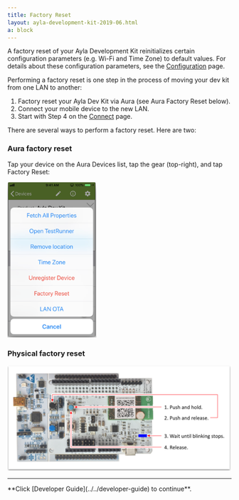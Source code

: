 ```yaml
---
title: Factory Reset
layout: ayla-development-kit-2019-06.html
a: block
---
```


A factory reset of your Ayla Development Kit reinitializes certain configuration parameters (e.g. Wi-Fi and Time Zone) to default values. For details about these configuration parameters, see the [Configuration](../../reference/configuration) page.

Performing a factory reset is one step in the process of moving your dev kit from one LAN to another:

1. Factory reset your Ayla Dev Kit via Aura (see Aura Factory Reset below).
1. Connect your mobile device to the new LAN.
1. Start with Step 4 on the [Connect](../connect) page.

There are several ways to perform a factory reset. Here are two:

### Aura factory reset

Tap your device on the Aura Devices list, tap the gear (top-right), and tap Factory Reset:

<img src="reset-from-aura.png" width=200>

### Physical factory reset

<img src="reset.png" width=600>

<hr/>
**Click [Developer Guide](../../developer-guide) to continue**.